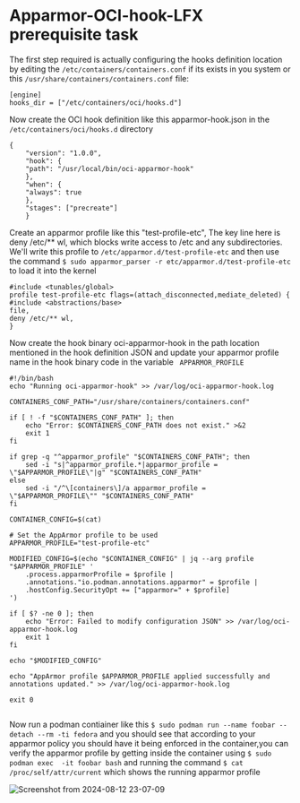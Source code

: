 # Apparmor-OCI-hook-LFX prerequisite task
The first step required is actually configuring the hooks definition location by editing the ```/etc/containers/containers.conf``` if its exists in you system or this ```/usr/share/containers/containers.conf``` file:
```
[engine]
hooks_dir = ["/etc/containers/oci/hooks.d"]
```
Now create the OCI hook definition like this apparmor-hook.json in the ```/etc/containers/oci/hooks.d``` directory
```
{
    "version": "1.0.0",
    "hook": {
    "path": "/usr/local/bin/oci-apparmor-hook"
    },
    "when": {
    "always": true
    },
    "stages": ["precreate"]
    }
```
Create an apparmor profile like this "test-profile-etc",
The key line here is deny /etc/** wl, which blocks write access to /etc and any subdirectories. We'll write this profile to ```/etc/apparmor.d/test-profile-etc``` and then use the command ```$ sudo apparmor_parser -r etc/apparmor.d/test-profile-etc``` to load it into the kernel 

```
#include <tunables/global>
profile test-profile-etc flags=(attach_disconnected,mediate_deleted) {
#include <abstractions/base>
file,
deny /etc/** wl,
}
```
Now create the hook binary oci-apparmor-hook in the path location mentioned in the hook definition JSON and update your apparmor profile name in the hook binary code in the variable ``` APPARMOR_PROFILE```
```
#!/bin/bash
echo "Running oci-apparmor-hook" >> /var/log/oci-apparmor-hook.log

CONTAINERS_CONF_PATH="/usr/share/containers/containers.conf"

if [ ! -f "$CONTAINERS_CONF_PATH" ]; then
    echo "Error: $CONTAINERS_CONF_PATH does not exist." >&2
    exit 1
fi

if grep -q "^apparmor_profile" "$CONTAINERS_CONF_PATH"; then
    sed -i "s|^apparmor_profile.*|apparmor_profile = \"$APPARMOR_PROFILE\"|g" "$CONTAINERS_CONF_PATH"
else
    sed -i "/^\[containers\]/a apparmor_profile = \"$APPARMOR_PROFILE\"" "$CONTAINERS_CONF_PATH"
fi

CONTAINER_CONFIG=$(cat)

# Set the AppArmor profile to be used
APPARMOR_PROFILE="test-profile-etc"

MODIFIED_CONFIG=$(echo "$CONTAINER_CONFIG" | jq --arg profile "$APPARMOR_PROFILE" '
    .process.apparmorProfile = $profile |
    .annotations."io.podman.annotations.apparmor" = $profile |
    .hostConfig.SecurityOpt += ["apparmor=" + $profile]
')

if [ $? -ne 0 ]; then
    echo "Error: Failed to modify configuration JSON" >> /var/log/oci-apparmor-hook.log
    exit 1
fi

echo "$MODIFIED_CONFIG"

echo "AppArmor profile $APPARMOR_PROFILE applied successfully and annotations updated." >> /var/log/oci-apparmor-hook.log

exit 0


```
Now run a podman contiainer like this
``` $ sudo podman run --name foobar --detach --rm -ti fedora ``` and you should see that according to your apparmor policy you should have it being enforced in the container,you can verify the apparmor profile by getting inside the container using
``` $ sudo podman exec  -it foobar bash ```  and running the command ``` $ cat /proc/self/attr/current ``` which shows the running apparmor profile

![Screenshot from 2024-08-12 23-07-09](https://github.com/user-attachments/assets/58b95e74-5dbc-47d6-bedb-963589cf2c15)
